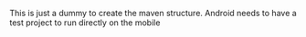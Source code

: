 This is just a dummy to create the maven structure. Android needs to have a test project to run directly on the mobile